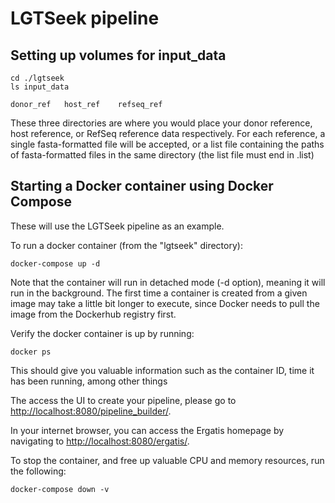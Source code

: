 # LGTSeek pipeline

## Setting up volumes for input_data

```
cd ./lgtseek
ls input_data

donor_ref	host_ref	refseq_ref
```
These three directories are where you would place your donor reference, host reference, or RefSeq reference data respectively.  For each reference, a single fasta-formatted file will be accepted, or a list file containing the paths of fasta-formatted files in the same directory (the list file must end in .list) 

## Starting a Docker container using Docker Compose
These will use the LGTSeek pipeline as an example.

To run a docker container (from the "lgtseek" directory):
```
docker-compose up -d
```
Note that the container will run in detached mode (-d option), meaning it will run in the background.  The first time a container is created from a given image may take a little bit longer to execute, since Docker needs to pull the image from the Dockerhub registry first.

Verify the docker container is up by running:
```
docker ps
```
This should give you valuable information such as the container ID, time it has been running, among other things

The access the UI to create your pipeline, please go to
[http://localhost:8080/pipeline_builder/](http://localhost:8080/pipeline_builder/).

In your internet browser, you can access the Ergatis homepage by navigating to [http://localhost:8080/ergatis/](http://localhost:8080/ergatis/).

To stop the container, and free up valuable CPU and memory resources, run the following:
```
docker-compose down -v
```
